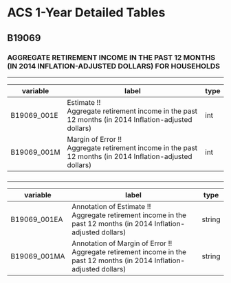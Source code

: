 # ACS 1-Year Detailed Tables

## B19069

### AGGREGATE RETIREMENT INCOME IN THE PAST 12 MONTHS (IN 2014 INFLATION-ADJUSTED DOLLARS) FOR HOUSEHOLDS

___

| variable | label | type |
| ----- | ----- | ----- |
| B19069_001E | Estimate !!<br>Aggregate retirement income in the past 12 months (in 2014 Inflation-adjusted dollars) | int |
| B19069_001M | Margin of Error !!<br>Aggregate retirement income in the past 12 months (in 2014 Inflation-adjusted dollars) | int |
### 

___

| variable | label | type |
| ----- | ----- | ----- |
| B19069_001EA | Annotation of Estimate !!<br>Aggregate retirement income in the past 12 months (in 2014 Inflation-adjusted dollars) | string |
| B19069_001MA | Annotation of Margin of Error !!<br>Aggregate retirement income in the past 12 months (in 2014 Inflation-adjusted dollars) | string |

